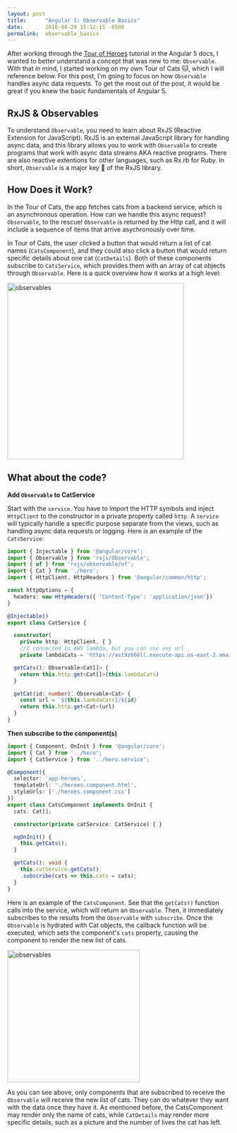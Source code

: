 ```yaml
---
layout: post
title:      "Angular 5: Observable Basics"
date:       2018-04-29 15:12:15 -0500
permalink:  observable_basics
---
```


After working through the [Tour of Heroes](https://angular.io/guide/quickstart) tutorial in the Angular 5 docs, I wanted to better understand a concept that was new to me: `Observable`. With that in mind, I started working on my own Tour of Cats 🐱, which I will reference below. For this post, I'm going to focus on how `Observable` handles async data requests. To get the most out of the post, it would be great if you knew the basic fundamentals of Angular 5. 

## RxJS & Observables

To understand `Observable`, you need to learn about RxJS (Reactive Extension for JavaScript). RxJS is an external JavaScript library for handling async data, and this library allows you to work with `Observable` to create programs that work with async data streams AKA reactive programs. There are also reactive extentions for other languages, such as Rx.rb for Ruby. In short, `Observable` is a major key 🔑 of the RxJS library.

## How Does it Work?

In the Tour of Cats, the app fetches cats from a backend service, which is an asynchronous operation. How can we handle this async request? `Observable`, to the rescue! `Observable` is returned by the Http call, and it will include a sequence of items that arrive asychronously over time. 

In Tour of Cats, the user clicked a button that would return a list of cat names (`CatsComponent`), and they could also click a button that would return specific details about one cat (`CatDetails`). Both of these components subscribe to `CatsService`, which provides them with an array of cat objects through `Observable`. Here is a quick overview how it works at a high level:

<img src="https://i.imgur.com/vwLiiVa.jpg?1" title="observables" height="400" width="400" class="img-responsive">

## What about the code?

**Add `Observable` to CatService**

Start with the `service`. You have to import the HTTP symbols and inject `HttpClient` to the constructor in a private property called `http`. A `service` will typically handle a specific purpose separate from the views, such as handling async data requests or logging. Here is an example of the `CatsService`:

```typescript
import { Injectable } from '@angular/core';
import { Observable } from 'rxjs/Observable';
import { of } from 'rxjs/observable/of';
import { Cat } from './hero';
import { HttpClient, HttpHeaders } from '@angular/common/http';

const httpOptions = {
  headers: new HttpHeaders({ 'Content-Type': 'application/json'})
}

@Injectable()
export class CatService {

  constructor(
    private http: HttpClient, { }
    //I connected to AWS lambda, but you can use any url
    private lambdaCats = 'https://ast9z666ll.execute-api.us-east-2.amazonaws.com/dev/cats'

  getCats(): Observable<Cat[]> {
    return this.http.get<Cat[]>(this.lambdaCats)
  }

  getCat(id: number): Observable<Cat> {
    const url = `${this.lambdaCats}/${id}`
    return this.http.get<Cat>(url)
  }
}
```
**Then subscribe to the component(s)**

```typescript
import { Component, OnInit } from '@angular/core';
import { Cat } from '../hero';
import { CatService } from '../hero.service';

@Component({
  selector: 'app-heroes',
  templateUrl: './heroes.component.html',
  styleUrls: ['./heroes.component.css']
})
export class CatsComponent implements OnInit {
  cats: Cat[];

  constructor(private catService: CatService) { }

  ngOnInit() {
    this.getCats();
  }

  getCats(): void {
    this.catService.getCats()
    .subscribe(cats => this.cats = cats);
  }
}
```

Here is an example of the `CatsComponent`. See that the `getCats()` function calls into the service, which will return an `Observable`. Then, it immediately subscribes to the results from the `Observable` with `subscribe`. Once the `Observable` is hydrated with Cat objects, the callback function will be executed, which sets the component's `cats` property, causing the component to render the new list of cats.

<img src="https://i.imgur.com/FO8Lswu.jpg" title="observables" height="300" width="300" class="img-responsive">

As you can see above, only components that are subscribed to receive the `Observable` will receive the new list of cats. They can do whatever they want with the data once they have it. As mentioned before, the CatsComponent may render only the name of cats, while `CatDetails` may render more specific details, such as a picture and the number of lives the cat has left.